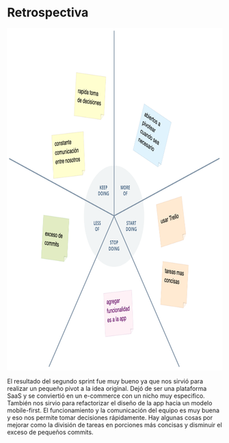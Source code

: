 # Retrospectiva
<div align="center">
  <img width="850" height="800" src="design/images/retro_starfish.png">
</div>


  
  
  
El resultado del segundo sprint fue muy bueno ya que nos sirvió para realizar un pequeño pivot a la idea original. Dejó de ser una plataforma SaaS y se conviertió en un e-commerce con un nicho muy especifico. También nos sirvio para refactorizar el diseño de la app hacia un modelo mobile-first. El funcionamiento y la comunicación del equipo es muy buena y eso nos permite tomar decisiones rápidamente. Hay algunas cosas por mejorar como la división de tareas en porciones más concisas y disminuir el exceso de pequeños commits. 
